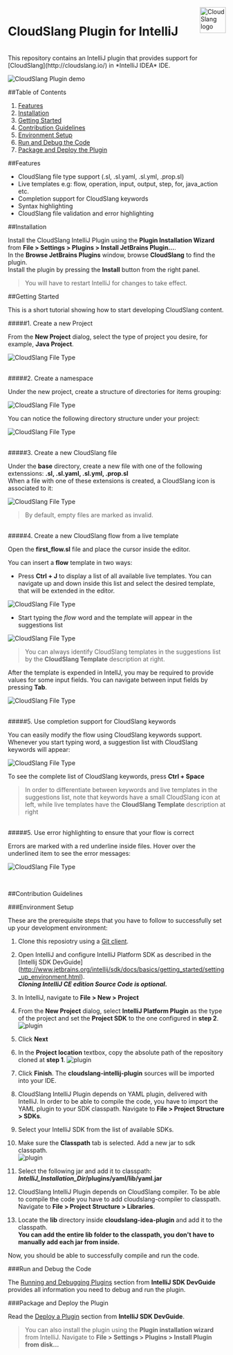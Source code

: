 <a href="http://cloudslang.io/">
    <img src="https://camo.githubusercontent.com/ece898cfb3a9cc55353e7ab5d9014cc314af0234/687474703a2f2f692e696d6775722e636f6d2f696849353630562e706e67" alt="CloudSlang logo" title="CloudSlang" align="right" height="60"/>
</a>

CloudSlang Plugin for IntelliJ  
================================
  
  <br/>
This repository contains an IntelliJ plugin that provides support for [CloudSlang](http://cloudslang.io/) in *IntelliJ IDEA* IDE.  
  
![CloudSlang Plugin demo](/screenshots/plugin-overview.png)

  
##Table of Contents

1. [Features](#features)  
2. [Installation](#installation)  
3. [Getting Started](#getting-started)
4. [Contribution Guidelines](#contribution-guidelines)
  1. [Environment Setup](#environment-setup)
  2. [Run and Debug the Code](#run-and-debug-the-code)
  3. [Package and Deploy the Plugin](#package-and-deploy-the-plugin)
  
  
##Features

* CloudSlang file type support (.sl, .sl.yaml, .sl.yml, .prop.sl)
* Live templates e.g: flow, operation, input, output, step, for, java_action etc.
* Completion support for CloudSlang keywords
* Syntax highlighting
* CloudSlang file validation and error highlighting

  
##Installation

Install the CloudSlang IntelliJ Plugin using the __Plugin Installation Wizard__ from __File > Settings > Plugins > Install JetBrains Plugin...__.  
In the __Browse JetBrains Plugins__ window, browse __CloudSlang__ to find the plugin.  
Install the plugin by pressing the __Install__ button from the right panel.

> You will have to restart IntelliJ for changes to take effect.


##Getting Started

This is a short tutorial showing how to start developing CloudSlang content.

#####1. Create a new Project 
  
From the **New Project** dialog, select the type of project you desire, for example, **Java Project**.

![CloudSlang File Type](/screenshots/new-project.png)
  
<br/>
#####2. Create a namespace
  
Under the new project, create a structure of directories for items grouping:

![CloudSlang File Type](/screenshots/new-namespace.png)

You can notice the following directory structure under your project:
    
![CloudSlang File Type](/screenshots/new-namespace-structure.png)

<br/>    
#####3. Create a new CloudSlang file 

Under the **base** directory, create a new file with one of the following extenssions: **.sl, .sl.yaml, .sl.yml, .prop.sl**  
When a file with one of these extensions is created, a CloudSlang icon is associated to it:

![CloudSlang File Type](/screenshots/file-type.png)

> By default, empty files are marked as invalid. 

<br/>    
#####4. Create a new CloudSlang flow from a live template

Open the __first_flow.sl__ file and place the cursor inside the editor.  
  
You can insert a **flow** template in two ways:  
* Press __Ctrl + J__ to display a list of all available live templates. You can navigate up and down inside this list and select the desired template, that will be extended in the editor.  

![CloudSlang File Type](/screenshots/all-live-templates.png)

* Start typing the _flow_ word and the template will appear in the suggestions list

![CloudSlang File Type](/screenshots/live-template-example.png)

> You can always identify CloudSlang templates in the suggestions list by the **CloudSlang Template** description at right.

After the template is expended in IntellJ, you may be required to provide values for some input fields. You can navigate between input fields by pressing __Tab__. 

![CloudSlang File Type](/screenshots/template-input-fields.png)

<br />
#####5. Use completion support for CloudSlang keywords

You can easily modify the flow using CloudSlang keywords support. Whenever you start typing word, a suggestion list with CloudSlang keywords will appear:

![CloudSlang File Type](/screenshots/completion-example.png)

To see the complete list of CloudSlang keywords, press **Ctrl + Space**

> In order to differentiate between keywords and live templates in the suggestions list, note that keywords have a small CloudSlang icon at left, while live templates have the **CloudSlang Template** description at right 

<br />
#####5. Use error highlighting to ensure that your flow is correct

Errors are marked with a red underline inside files. Hover over the underlined item to see the error messages:

![CloudSlang File Type](/screenshots/error-highlighting.png)

<br />

##Contribution Guidelines

###Environment Setup

These are the prerequisite steps that you have to follow to successfully set up your development environment:  
  
1. Clone this reposiotry using a [Git client](https://desktop.github.com/).  
  
2. Open IntelliJ and configure IntelliJ Platform SDK as described in the [Intellij SDK DevGuide] (http://www.jetbrains.org/intellij/sdk/docs/basics/getting_started/setting_up_environment.html).  
*__Cloning IntelliJ CE edition Source Code is optional.__*  
  
3. In IntelliJ, navigate to __File > New > Project__  
  
4. From the __New Project__ dialog, select __IntelliJ Platform Plugin__ as the type of the project and set the __Project SDK__ to the one configured in __step 2__.  
![plugin](/screenshots/dev/new-plugin.png)
  
5. Click __Next__  
  
6. In the __Project location__ textbox, copy the absolute path of the repository cloned at __step 1__. 
![plugin](/screenshots/dev/open-plugin.png)
  
7. Click __Finish__. The __cloudslang-intellij-plugin__ sources will be imported into your IDE.  
  
8. CloudSlang IntelliJ Plugin depends on YAML plugin, delivered with IntelliJ. In order to be able to compile the code, you have to import the YAML plugin to your SDK classpath. Navigate to __File > Project Structure > SDKs__.  
  
9. Select your IntelliJ SDK from the list of available SDKs.  
  
10. Make sure the __Classpath__ tab is selected. Add a new jar to sdk classpath.  
![plugin](/screenshots/dev/add-to-sdk.png)  

12. Select the following jar and add it to classpath: __*IntelliJ_Installation_Dir*/plugins/yaml/lib/yaml.jar__  
  
13. CloudSlang IntelliJ Plugin depends on CloudSlang compiler. To be able to compile the code you have to add cloudslang-compiler to classpath. Navigate to __File > Project Structure > Libraries__.  
  
14. Locate the __lib__ directory inside __cloudslang-idea-plugin__ and add it to the classpath.  
**You can add the entire lib folder to the classpath, you don't have to manually add each jar from inside.**
  
Now, you should be able to successfully compile and run the code.
<br />


###Run and Debug the Code

The [Running and Debugging Plugins](http://www.jetbrains.org/intellij/sdk/docs/basics/getting_started/running_and_debugging_a_plugin.html) section from __IntelliJ SDK DevGuide__ provides all information you need to debug and run the plugin.
<br />


###Package and Deploy the Plugin

Read the [Deploy a  Plugin](http://www.jetbrains.org/intellij/sdk/docs/basics/getting_started/deploying_plugin.html) section from __IntelliJ SDK DevGuide__.  
> You can also install the plugin using the __Plugin installation wizard__ from IntelliJ. Navigate to __File > Settings > Plugins > Install Plugin from disk...__



